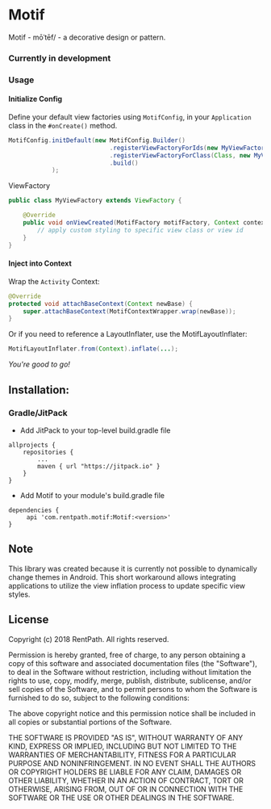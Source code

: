# Motif
Motif - mōˈtēf/ - a decorative design or pattern.

### Currently in development

### Usage

#### Initialize Config

Define your default view factories using `MotifConfig`, in your `Application` class in the `#onCreate()` method.

```java
MotifConfig.initDefault(new MotifConfig.Builder()
                            .registerViewFactoryForIds(new MyViewFactory(), R.id.<your_view_id_1>, R.id.<your_view_id_2>, ...) // add your own ViewFactory for an array of view resources
                            .registerViewFactoryForClass(Class, new MyViewFactory()) // add your own ViewFactory for a specific view class being inflated
                            .build()
            );
```

ViewFactory

```java
public class MyViewFactory extends ViewFactory {

    @Override
    public void onViewCreated(MotifFactory motifFactory, Context context, View view, AttributeSet attrs) {
        // apply custom styling to specific view class or view id
    }
}
```

#### Inject into Context

Wrap the `Activity` Context:

```java
@Override
protected void attachBaseContext(Context newBase) {
    super.attachBaseContext(MotifContextWrapper.wrap(newBase));
}
```

Or if you need to reference a LayoutInflater, use the MotifLayoutInflater:

```java
MotifLayoutInflater.from(Context).inflate(...);
```

_You're good to go!_

Installation:
------------

### Gradle/JitPack

- Add JitPack to your top-level build.gradle file
```
allprojects {
    repositories {
        ...
        maven { url "https://jitpack.io" }
    }
}
```
- Add Motif to your module's build.gradle file
```
dependencies {
     api 'com.rentpath.motif:Motif:<version>'
}
```

Note
-------
This library was created because it is currently not possible to dynamically change themes in Android. This short workaround allows integrating applications to utilize the view inflation process to update specific view styles.

License
-------
Copyright (c) 2018 RentPath. All rights reserved.

Permission is hereby granted, free of charge, to any person obtaining a copy
of this software and associated documentation files (the "Software"), to deal
in the Software without restriction, including without limitation the rights
to use, copy, modify, merge, publish, distribute, sublicense, and/or sell
copies of the Software, and to permit persons to whom the Software is
furnished to do so, subject to the following conditions:

The above copyright notice and this permission notice shall be included in
all copies or substantial portions of the Software.

THE SOFTWARE IS PROVIDED "AS IS", WITHOUT WARRANTY OF ANY KIND, EXPRESS OR
IMPLIED, INCLUDING BUT NOT LIMITED TO THE WARRANTIES OF MERCHANTABILITY,
FITNESS FOR A PARTICULAR PURPOSE AND NONINFRINGEMENT. IN NO EVENT SHALL THE
AUTHORS OR COPYRIGHT HOLDERS BE LIABLE FOR ANY CLAIM, DAMAGES OR OTHER
LIABILITY, WHETHER IN AN ACTION OF CONTRACT, TORT OR OTHERWISE, ARISING FROM,
OUT OF OR IN CONNECTION WITH THE SOFTWARE OR THE USE OR OTHER DEALINGS IN THE
SOFTWARE.

